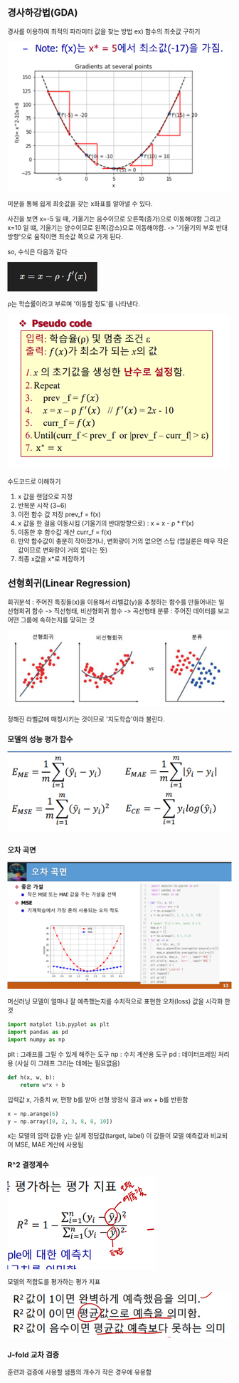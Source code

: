 ## 경사하강법(GDA)

경사를 이용하여 최적의 파라미터 값을 찾는 방법 ex) 함수의 최솟값 구하기

![alt text](img/선형회귀와_다항회귀/GDA.png)

미분을 통해 쉽게 최솟값을 갖는 x좌표를 알아낼 수 있다.

사진을 보면 x=-5 일 때, 기울기는 음수이므로 오른쪽(증가)으로 이동해야함
그리고 x=10 일 떄, 기울기는 양수이므로 왼쪽(감소)으로 이동해야함.
-> '기울기의 부호 반대 방향'으로 움직이면 최솟값 쪽으로 가게 된다.

so, 수식은 다음과 같다

![alt text](img/선형회귀와_다항회귀/gda수식.png)

ρ는 학습률이라고 부르며 '이동할 정도'를 나타낸다.

![alt text](img/선형회귀와_다항회귀/수도코드.png)

수도코드로 이해하기

1. x 값을 랜덤으로 지정
2. 반복문 시작 (3~6)
3. 이전 함수 값 저장 prev_f = f(x)
4. x 값을 한 걸음 이동시킴 (기울기의 반대방향으로) : x = x - ρ * f'(x)
5. 이동한 후 함수값 계산 curr_f = f(x)
6. 만약 함수값이 충분히 작아졌거나, 변화량이 거의 없으면 스탑 (앱실론은 매우 작은 값이므로 변화량이 거의 없다는 뜻)
7. 최종 x값을 x*로 저장하기


## 선형회귀(Linear Regression)

회귀분석 : 주어진 특징들(x)을 이용해서 라벨값(y)을 추청하는 함수를 만들어내는 일
선형회귀 함수 -> 직선형태,  비선형회귀 함수 -> 곡선형태
분류 : 주어진 데이터를 보고 어떤 그룹에 속하는지를 맞히는 것

![alt text](img/선형회귀와_다항회귀/선비분그래프.png)

정해진 라벨값에 매칭시키는 것이므로 '지도학습'이라 불린다.

### 모델의 성능 평가 함수

![alt text](img/선형회귀와_다항회귀/성능평가함수.png)

### 오차 곡면

![alt text](img/선형회귀와_다항회귀/오차곡면.png)

머신러닝 모델이 얼마나 잘 예측했는지를 수치적으로 표현한 오차(loss) 값을 시각화 한 것

```python
import matplot lib.pyplot as plt
import pandas as pd
import numpy as np
```

plt : 그래프를 그릴 수 있게 해주는 도구
np : 수치 계산용 도구
pd : 데이터프레임 처리용 (사실 이 그래프 그리는 데에는 필요없음)

```python
def h(x, w, b):
    return w*x + b
```

입력값 x, 가중치 w, 편향 b를 받아 선형 방정식 결과 wx + b를 반환함

```python
x = np.arange(6)
y = np.array([0, 2, 3, 8, 8, 10])
```

x는 모델의 입력 값들
y는 실제 정답값(target, label)
이 값들이 모델 예측값과 비교되어 MSE, MAE 계산에 사용됨

### R^2 결정계수

![alt text](img/선형회귀와_다항회귀/결정계수.png)

모델의 적합도를 평가하는 평가 지표

![alt text](img/선형회귀와_다항회귀/R값이1이면.png)


### J-fold 교차 검증

훈련과 검증에 사용할 샘플의 개수가 작은 경우에 유용함
